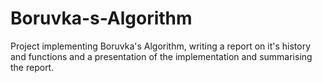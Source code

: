 # Boruvka-s-Algorithm

Project implementing Boruvka's Algorithm, writing a report on it's history and functions and a presentation of the implementation and summarising the report.

